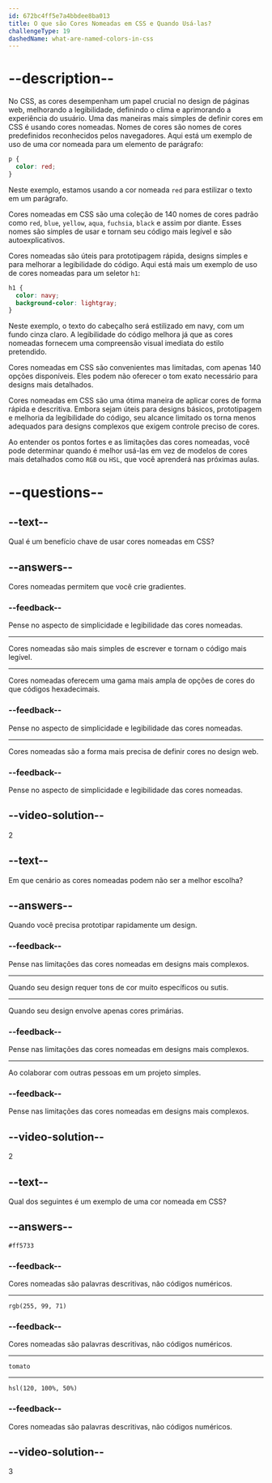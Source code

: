 ```yaml
---
id: 672bc4ff5e7a4bbdee8ba013
title: O que são Cores Nomeadas em CSS e Quando Usá-las?
challengeType: 19
dashedName: what-are-named-colors-in-css
---
```


# --description--

No CSS, as cores desempenham um papel crucial no design de páginas web, melhorando a legibilidade, definindo o clima e aprimorando a experiência do usuário. Uma das maneiras mais simples de definir cores em CSS é usando cores nomeadas. Nomes de cores são nomes de cores predefinidos reconhecidos pelos navegadores. Aqui está um exemplo de uso de uma cor nomeada para um elemento de parágrafo:

```css
p {
  color: red;
}
```

Neste exemplo, estamos usando a cor nomeada `red` para estilizar o texto em um parágrafo.

Cores nomeadas em CSS são uma coleção de 140 nomes de cores padrão como `red`, `blue`, `yellow`, `aqua`, `fuchsia`, `black` e assim por diante. Esses nomes são simples de usar e tornam seu código mais legível e são autoexplicativos. 

Cores nomeadas são úteis para prototipagem rápida, designs simples e para melhorar a legibilidade do código. Aqui está mais um exemplo de uso de cores nomeadas para um seletor `h1`:

```css
h1 {
  color: navy;
  background-color: lightgray;
}
```

Neste exemplo, o texto do cabeçalho será estilizado em navy, com um fundo cinza claro. A legibilidade do código melhora já que as cores nomeadas fornecem uma compreensão visual imediata do estilo pretendido.

Cores nomeadas em CSS são convenientes mas limitadas, com apenas 140 opções disponíveis. Eles podem não oferecer o tom exato necessário para designs mais detalhados. 

Cores nomeadas em CSS são uma ótima maneira de aplicar cores de forma rápida e descritiva. Embora sejam úteis para designs básicos, prototipagem e melhoria da legibilidade do código, seu alcance limitado os torna menos adequados para designs complexos que exigem controle preciso de cores.

Ao entender os pontos fortes e as limitações das cores nomeadas, você pode determinar quando é melhor usá-las em vez de modelos de cores mais detalhados como `RGB` ou `HSL`, que você aprenderá nas próximas aulas.

# --questions--

## --text--

Qual é um benefício chave de usar cores nomeadas em CSS?

## --answers--

Cores nomeadas permitem que você crie gradientes.

### --feedback--

Pense no aspecto de simplicidade e legibilidade das cores nomeadas.

---

Cores nomeadas são mais simples de escrever e tornam o código mais legível.

---

Cores nomeadas oferecem uma gama mais ampla de opções de cores do que códigos hexadecimais.

### --feedback--

Pense no aspecto de simplicidade e legibilidade das cores nomeadas.

---

Cores nomeadas são a forma mais precisa de definir cores no design web.

### --feedback--

Pense no aspecto de simplicidade e legibilidade das cores nomeadas.

## --video-solution--

2

## --text--

Em que cenário as cores nomeadas podem não ser a melhor escolha?

## --answers--

Quando você precisa prototipar rapidamente um design.

### --feedback--

Pense nas limitações das cores nomeadas em designs mais complexos.

---

Quando seu design requer tons de cor muito específicos ou sutis.

---

Quando seu design envolve apenas cores primárias.

### --feedback--

Pense nas limitações das cores nomeadas em designs mais complexos.

---

Ao colaborar com outras pessoas em um projeto simples.

### --feedback--

Pense nas limitações das cores nomeadas em designs mais complexos.

## --video-solution--

2

## --text--

Qual dos seguintes é um exemplo de uma cor nomeada em CSS?

## --answers--

`#ff5733`

### --feedback--

Cores nomeadas são palavras descritivas, não códigos numéricos.

---

`rgb(255, 99, 71)`

### --feedback--

Cores nomeadas são palavras descritivas, não códigos numéricos.

---

`tomato`

---

`hsl(120, 100%, 50%)`

### --feedback--

Cores nomeadas são palavras descritivas, não códigos numéricos.

## --video-solution--

3
